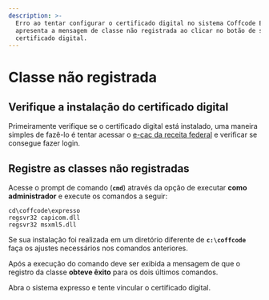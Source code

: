 ```yaml
---
description: >-
  Erro ao tentar configurar o certificado digital no sistema Coffcode Expresso,
  apresenta a mensagem de classe não registrada ao clicar no botão de selecionar
  certificado digital.
---
```


# Classe não registrada

## Verifique a instalação do certificado digital

Primeiramente verifique se o certificado digital está instalado, uma maneira simples de fazê-lo é tentar acessar o [e-cac da receita federal](https://cav.receita.fazenda.gov.br/autenticacao/login) e verificar se consegue fazer login.

## Registre as classes não registradas

Acesse o prompt de comando (**`cmd`**) através da opção de executar **como administrador** e execute os comandos a seguir:

```batch
cd\coffcode\expresso
regsvr32 capicom.dll
regsvr32 msxml5.dll
```

Se sua instalação foi realizada em um diretório diferente de **`c:\coffcode`** faça os ajustes necessários nos comandos anteriores.

Após a execução do comando deve ser exibida a mensagem de que o registro da classe **obteve êxito** para os dois últimos comandos.

Abra o sistema expresso e tente vincular o certificado digital.
